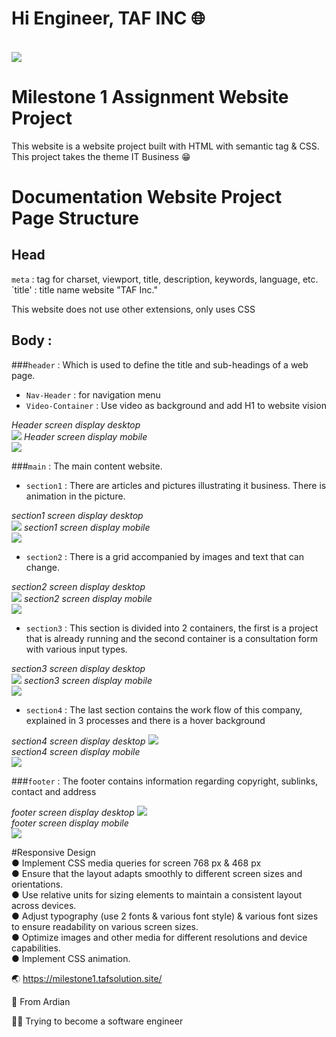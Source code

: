 # Hi Engineer, TAF INC 🌐

<br>
<img align="center" src="Assets/img/world.gif">

# Milestone 1 Assignment Website Project

<p>This website is a website project built with HTML with semantic tag & CSS. This project takes the theme IT Business 😁</p>

# Documentation Website Project Page Structure

## Head
`meta` : tag for charset, viewport, title, description, keywords, language, etc.
`title' : title name website "TAF Inc."
<p>This website does not use other extensions, only uses CSS</p>

## Body : 
###`header` : Which is used to define the title and sub-headings of a web page.
- `Nav-Header` : for navigation menu 
- `Video-Container` : Use video as background and add H1 to website vision

*Header screen display desktop*
<br>
<img src="Assets\img\1.JPG">
*Header screen display mobile*
<br>
<img src="Assets\img\2.JPG">

###`main` : The main content website.
- `section1` :  There are articles and pictures illustrating it business. There is animation in the picture.

*section1 screen display desktop*
<br>
<img src="Assets\img\3.JPG">
*section1 screen display mobile*
<br>
<img src="Assets\img\4.JPG">
- `section2` : There is a grid accompanied by images and text that can change.

*section2 screen display desktop*
<br>
<img src="Assets\img\5.JPG">
*section2 screen display mobile*
<br>
<img src="Assets\img\6.JPG">

- `section3` : 
This section is divided into 2 containers, the first is a project that is already running and the second container is a consultation form with various input types.

*section3 screen display desktop*
<br>
<img src="Assets\img\7.JPG">
*section3 screen display mobile*
<br>
<img src="Assets\img\8.JPG">

- `section4` : 
The last section contains the work flow of this company, explained in 3 processes and there is a hover background

*section4 screen display desktop*
<img src="Assets\img\9.JPG">
<br>
*section4 screen display mobile*
<br>
<img src="Assets\img\10.JPG">

###`footer` : The footer contains information regarding copyright, sublinks, contact and address

*footer screen display desktop*
<img src="Assets\img\11.JPG">
<br>
*footer screen display mobile*
<br>
<img src="Assets\img\12.JPG">
<br>

#Responsive Design
<br>
● Implement CSS media queries for screen 768 px & 468 px
<br>
● Ensure that the layout adapts smoothly to different screen sizes and orientations.
<br>
● Use relative units for sizing elements to maintain a consistent layout across devices.
<br>
● Adjust typography (use 2 fonts & various font style) & various font sizes to ensure readability on various screen sizes.
<br>
● Optimize images and other media for different resolutions and device capabilities.
<br>
● Implement CSS animation.


🌏 https://milestone1.tafsolution.site/
<p>🙌 From Ardian</p>
<p>👨‍💻 Trying to become a software engineer</p>


